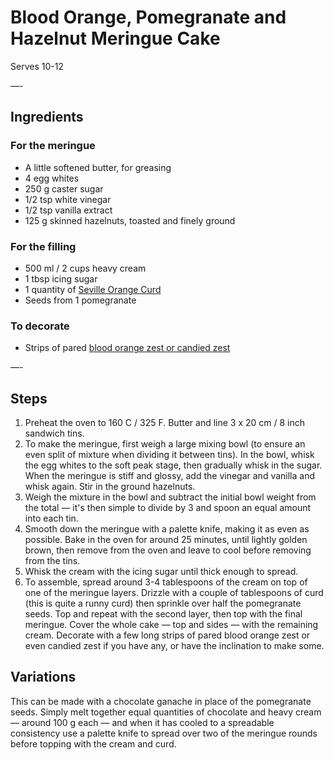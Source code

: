 # Blood Orange, Pomegranate and Hazelnut Meringue Cake

Serves 10-12

—-

## Ingredients

### For the meringue
* A little softened butter, for greasing
* 4 egg whites
* 250 g caster sugar
* 1/2 tsp white vinegar
* 1/2 tsp vanilla extract
* 125 g skinned hazelnuts, toasted and finely ground

### For the filling
* 500 ml / 2 cups heavy cream
* 1 tbsp icing sugar
* 1 quantity of [Seville Orange Curd](https://github.com/EanNewton/Citrus/blob/master/Sweet%20Preserves%20and%20Sweets/Lemon%20Curd.md)
* Seeds from 1 pomegranate

### To decorate
* Strips of pared [blood orange zest or candied zest](https://github.com/EanNewton/Citrus/blob/master/Sweet%20Preserves%20and%20Sweets/Candied%20Citrus%20Zest.md)

—-

## Steps

1.  Preheat the oven to 160 C / 325 F. Butter and line 3 x 20 cm / 8 inch sandwich tins.
2.  To make the meringue, first weigh a large mixing bowl (to ensure an even split of mixture when dividing it between tins). In the bowl, whisk the egg whites to the soft peak stage, then gradually whisk in the sugar. When the meringue is stiff and glossy, add the vinegar and vanilla and whisk again. Stir in the ground hazelnuts.
3.  Weigh the mixture in the bowl and subtract the initial bowl weight from the total — it's then simple to divide by 3 and spoon an equal amount into each tin.
4.  Smooth down the meringue with a palette knife, making it as even as possible. Bake in the oven for around 25 minutes, until lightly golden brown, then remove from the oven and leave to cool before removing from the tins.
5.  Whisk the cream with the icing sugar until thick enough to spread.
6.  To assemble, spread around 3-4 tablespoons of the cream on top of one of the meringue layers. Drizzle with a couple of tablespoons of curd (this is quite a runny curd) then sprinkle over half the pomegranate seeds. Top and repeat with the second layer, then top with the final meringue. Cover the whole cake — top and sides — with the remaining cream. Decorate with a few long strips of pared blood orange zest or even candied zest if you have any, or have the inclination to make some.

## Variations

This can be made with a chocolate ganache in place of the pomegranate seeds. Simply melt together equal quantities of chocolate and heavy cream — around 100 g each — and when it has cooled to a spreadable consistency use a palette knife to spread over two of the meringue rounds before topping with the cream and curd.